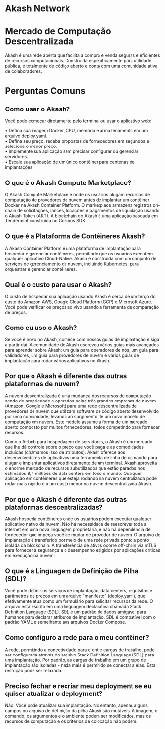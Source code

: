 # Akash Network

# Mercado de Computação Descentralizada

Akash é uma rede aberta que facilita a compra e venda seguras e eficientes de recursos computacionais. Construída especificamente para utilidade pública, é totalmente de código aberto e conta com uma comunidade ativa de colaboradores.

# Perguntas Comuns

## Como usar o Akash?

Você pode começar diretamente pelo terminal ou usar o aplicativo web:

•	Defina sua imagem Docker, CPU, memória e armazenamento em um arquivo deploy.yaml.<br>
•	Defina seu preço, receba propostas de fornecedores em segundos e selecione o menor preço.<br>
•	Implemente sua aplicação sem precisar configurar ou gerenciar servidores.<br>
•	Escale sua aplicação de um único contêiner para centenas de implantações.


## O que é o Akash Compute Marketplace?

O Akash Compute Marketplace é onde os usuários alugam recursos de computação de provedores de nuvem antes de implantar um contêiner Docker na Akash Container Platform. O marketplace armazena registros on-chain de solicitações, lances, locações e pagamentos de liquidação usando o Akash Token (AKT). A blockchain do Akash é uma aplicação baseada em Tendermint construída no Cosmos SDK.

## O que é a Plataforma de Contêineres Akash?

A Akash Container Platform é uma plataforma de implantação para hospedar e gerenciar contêineres, permitindo que os usuários executem qualquer aplicativo Cloud-Native. Akash é construída com um conjunto de serviços de gerenciamento de nuvem, incluindo Kubernetes, para orquestrar e gerenciar contêineres.

## Qual é o custo para usar o Akash?

O custo de hospedar sua aplicação usando Akash é cerca de um terço do custo do Amazon AWS, Google Cloud Platform (GCP) e Microsoft Azure. Você pode verificar os preços ao vivo usando a ferramenta de comparação de preços.

## Como eu uso o Akash?

Se você é novo no Akash, comece com nossos guias de implantação e siga a partir daí. A comunidade de Akash escreveu vários guias mais avançados para aprender sobre Akash: um guia para operadores de nós, um guia para validadores, um guia para provedores de nuvem e vários guias de implantação para rodar vários aplicativos no Akash.



## Por que o Akash é diferente das outras plataformas de nuvem?

A nuvem descentralizada é uma mudança dos recursos de computação sendo de propriedade e operados pelas três grandes empresas de nuvem (Amazon, Google e Microsoft) para uma rede descentralizada de provedores de nuvem que utilizam software de código aberto desenvolvido por uma comunidade, levando ao surgimento de um novo modelo de computação em nuvem. Este modelo assume a forma de um mercado aberto composto por muitos fornecedores, todos competindo para fornecer recursos.

Como o Airbnb para hospedagem de servidores, o Akash é um mercado que lhe dá controle sobre o preço que você paga e as comodidades incluídas (chamamos isso de atributos). Akash oferece aos desenvolvedores de aplicativos uma ferramenta de linha de comando para alugar e implantar aplicativos diretamente de um terminal. Akash aproveita o enorme mercado de recursos subutilizados que estão parados nos estimados 8,4 milhões de data centers em todo o mundo. Qualquer aplicação em contêineres que esteja rodando na nuvem centralizada pode rodar mais rápido e a um custo menor na nuvem descentralizada Akash.

## Por que o Akash é diferente das outras plataformas descentralizadas?

Akash hospeda contêineres onde os usuários podem executar qualquer aplicativo nativo da nuvem. Não há necessidade de reescrever toda a internet em uma nova linguagem proprietária, e não há dependência de fornecedor que impeça você de mudar de provedor de nuvem. O arquivo de implantação é transferido por meio de uma rede privada ponto a ponto isolada da blockchain. A transferência de ativos ocorre off-chain via mTLS para fornecer a segurança e o desempenho exigidos por aplicações críticas em execução na nuvem.

## O que é a Linguagem de Definição de Pilha (SDL)?

Você pode definir os serviços de implantação, data centers, requisitos e parâmetros de preços em um arquivo "manifesto" (deploy.yaml), que efetivamente atua como um formulário para solicitar recursos da rede. O arquivo está escrito em uma linguagem declarativa chamada Stack Definition Language (SDL). SDL é um padrão de dados amigável para humanos para declarar atributos de implantação. SDL é compatível com o padrão YAML e semelhante aos arquivos Docker Compose.

## Como configuro a rede para o meu contêiner?

A rede, permitindo a conectividade para e entre cargas de trabalho, pode ser configurada através do arquivo Stack Definition Language (SDL) para uma implantação. Por padrão, as cargas de trabalho em um grupo de implantação são isoladas - nada mais é permitido se conectar a elas. Esta restrição pode ser relaxada.

## Preciso fechar e recriar meu deployment se eu quiser atualizar o deployment?

Não. Você pode atualizar sua implantação. No entanto, apenas alguns campos no arquivo de definição da pilha Akash são mutáveis. A imagem, o comando, os argumentos e o ambiente podem ser modificados, mas os recursos de computação e os critérios de colocação não podem.


